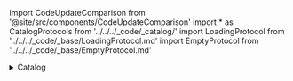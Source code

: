 import CodeUpdateComparison from '@site/src/components/CodeUpdateComparison'
import * as CatalogProtocols from '../../../_code/_catalog/'
import LoadingProtocol from '../../../_code/_base/LoadingProtocol.md'
import EmptyProtocol from '../../../_code/_base/EmptyProtocol.md'

<details>
  <summary>Catalog</summary>
  <div>
    <details>
        <summary>Recipe Card</summary>
        <CodeUpdateComparison 
oldCode={ "var recipeCardTemplate: (@Composable() (recipe: Recipe, vmRecipe: RecipeViewModel, look: () -> Unit, buy: () -> Unit) -> Unit)?"}
            newCode={<CatalogProtocols.CatalogRecipeCardProtocol/>}/>
    </details>
    <details>
        <summary>Recipe Card Loading</summary>
        <CodeUpdateComparison 
oldCode={`var recipeLoaderTemplate: (@Composable() () -> Unit)?`}
            newCode={<CatalogProtocols.RecipeCardLoading/>}/>
    </details>
<details>
        <summary>Catalog Loading</summary>
        <CodeUpdateComparison 
oldCode={`var CatalogResultPageLoadingTemplate: (@Composable() () -> Unit)?`}
            newCode={<LoadingProtocol/>}/>
    </details>
<details>
        <summary>Catalog Categories Empty</summary>
        <CodeUpdateComparison 
oldCode={`var CatalogCategoriesEmptyTemplate: (@Composable() (action: () -> Unit,) -> Unit)?`}
            newCode="Removed"/>
    </details>
<details>
        <summary>Catalog Search</summary>
        <CodeUpdateComparison 
oldCode={`var CatalogSearchTemplate: (@Composable() (currentSearchValue: String, updateResearch: (newSearchValue: String) -> Unit,
        closeDialog: () -> Unit, goToResultPage: () -> Unit) -> Unit)?`}
            newCode={<CatalogProtocols.CatalogSearchProtocol/>}/>
    </details>
<details>
        <summary>Catalog Category</summary>
        <CodeUpdateComparison 
oldCode={`var CatalogCategoryTemplate: (@Composable() (context: Context, category: Package, recipesID: List<String>,
        goToCategoryPage: (category: Package) -> Unit) -> Unit)?`}
           newCode={<CatalogProtocols.CatalogCategoriesPageCategory/>}/>
    </details>
<details>
        <summary>Catalog Header</summary>
        <CodeUpdateComparison 
oldCode={`var CatalogHeader: (@Composable() (openFilter: () -> Unit, openSearch: () -> Unit, openPreferences: () -> Unit, goToFavorite: () -> Unit,
        goBackTOCatalog: () -> Unit, getActiveFilterCount: () -> Int, isMainPage: Boolean, isFavorite: Boolean) -> Unit)?`}
            newCode="Removed"/>
    </details>
<details>
        <summary>Catalog Toolbar</summary>
        <CodeUpdateComparison 
oldCode="Added in 4.0"
            newCode={<CatalogProtocols.CatalogToolbarProtocol/>}/>
    </details>
<details>
        <summary>My Meal Button</summary>
        <CodeUpdateComparison 
oldCode={`var myMealButtonSuccessViewTemplate: (@Composable() (
        recipeCount: Int, onclick: () -> Unit) -> Unit)?`}
            newCode={<CatalogProtocols.MealsInBasketButtonSuccessProtocol/>}/>
    </details>
<details>
        <summary>Recipes List Title</summary>
        <CodeUpdateComparison 
oldCode={`var CatalogPageTitleTemplate: (@Composable() (parameters: CatalogPageTitleTemplateParameters,) -> Unit)?`}
            newCode="Removed"/>
    </details>
<details>
        <summary>Recipes Category List Title</summary>
        <CodeUpdateComparison 
oldCode={`var CatalogCategoryTitleTemplate: (@Composable() (parameters: CatalogPageTitleTemplateParameters,) -> Unit)?`}
            newCode="Removed"/>
    </details>
<details>
        <summary>Recipes Search Title</summary>
        <CodeUpdateComparison 
oldCode={`var CatalogSearchTitleTemplate: (@Composable() (parameters: CatalogPageTitleTemplateParameters,) -> Unit)?`}
            newCode="Removed"/>
    </details>
<details>
        <summary>Catalog Favorites Empty</summary>
        <CodeUpdateComparison 
oldCode={`var CatalogFavoritEmptyTemplate: (@Composable() (returnToCatalog: () -> Unit) -> Unit)?`}
            newCode="Removed"/>
    </details>
<details>
        <summary>Catalog Search Results Empty</summary>
        <CodeUpdateComparison 
oldCode={`var CatalogSearchResultEmptyTemplate: (@Composable() (returnToCatalog: () -> Unit, pageTitle: String) -> Unit)?`}
            newCode="Removed"/>
    </details>
  </div>
</details>